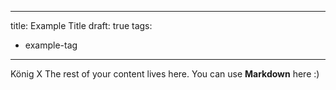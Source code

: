 
---
title: Example Title
draft: true
tags:
  - example-tag
---
 König X
The rest of your content lives here. You can use **Markdown** here :)

